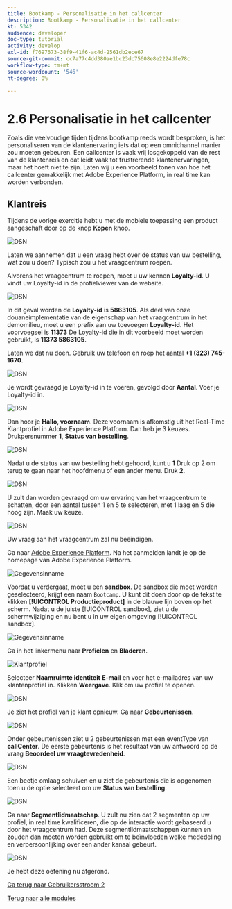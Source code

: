 ```yaml
---
title: Bootkamp - Personalisatie in het callcenter
description: Bootkamp - Personalisatie in het callcenter
kt: 5342
audience: developer
doc-type: tutorial
activity: develop
exl-id: f7697673-38f9-41f6-ac4d-2561db2ece67
source-git-commit: cc7a77c4dd380ae1bc23dc75608e8e2224dfe78c
workflow-type: tm+mt
source-wordcount: '546'
ht-degree: 0%

---
```


# 2.6 Personalisatie in het callcenter

Zoals die veelvoudige tijden tijdens bootkamp reeds wordt besproken, is het personaliseren van de klantenervaring iets dat op een omnichannel manier zou moeten gebeuren. Een callcenter is vaak vrij losgekoppeld van de rest van de klantenreis en dat leidt vaak tot frustrerende klantenervaringen, maar het hoeft niet te zijn. Laten wij u een voorbeeld tonen van hoe het callcenter gemakkelijk met Adobe Experience Platform, in real time kan worden verbonden.

## Klantreis

Tijdens de vorige exercitie hebt u met de mobiele toepassing een product aangeschaft door op de knop **Kopen** knop.

![DSN](./images/app20.png)

Laten we aannemen dat u een vraag hebt over de status van uw bestelling, wat zou u doen? Typisch zou u het vraagcentrum roepen.

Alvorens het vraagcentrum te roepen, moet u uw kennen **Loyalty-id**. U vindt uw Loyalty-id in de profielviewer van de website.

![DSN](./images/cc1.png)

In dit geval worden de **Loyalty-id** is **5863105**. Als deel van onze douaneimplementatie van de eigenschap van het vraagcentrum in het demomilieu, moet u een prefix aan uw toevoegen **Loyalty-id**. Het voorvoegsel is **11373** De Loyalty-id die in dit voorbeeld moet worden gebruikt, is **11373 5863105**.

Laten we dat nu doen. Gebruik uw telefoon en roep het aantal **+1 (323) 745-1670**.

![DSN](./images/cc2.png)

Je wordt gevraagd je Loyalty-id in te voeren, gevolgd door **Aantal**. Voer je Loyalty-id in.

![DSN](./images/cc3.png)

Dan hoor je **Hallo, voornaam**. Deze voornaam is afkomstig uit het Real-Time Klantprofiel in Adobe Experience Platform. Dan heb je 3 keuzes. Drukpersnummer **1**, **Status van bestelling**.

![DSN](./images/cc4.png)

Nadat u de status van uw bestelling hebt gehoord, kunt u **1** Druk op 2 om terug te gaan naar het hoofdmenu of een ander menu. Druk **2**.

![DSN](./images/cc5.png)

U zult dan worden gevraagd om uw ervaring van het vraagcentrum te schatten, door een aantal tussen 1 en 5 te selecteren, met 1 laag en 5 die hoog zijn. Maak uw keuze.

![DSN](./images/cc6.png)

Uw vraag aan het vraagcentrum zal nu beëindigen.

Ga naar [Adobe Experience Platform](https://experience.adobe.com/platform). Na het aanmelden landt je op de homepage van Adobe Experience Platform.

![Gegevensinname](./images/home.png)

Voordat u verdergaat, moet u een **sandbox**. De sandbox die moet worden geselecteerd, krijgt een naam ``Bootcamp``. U kunt dit doen door op de tekst te klikken **[!UICONTROL Productieproduct]** in de blauwe lijn boven op het scherm. Nadat u de juiste [!UICONTROL sandbox], ziet u de schermwijziging en nu bent u in uw eigen omgeving [!UICONTROL sandbox].

![Gegevensinname](./images/sb1.png)

Ga in het linkermenu naar **Profielen** en **Bladeren**.

![Klantprofiel](./images/homemenu.png)

Selecteer **Naamruimte identiteit** **E-mail** en voer het e-mailadres van uw klantenprofiel in. Klikken **Weergave**. Klik om uw profiel te openen.

![DSN](./images/cc7.png)

Je ziet het profiel van je klant opnieuw. Ga naar **Gebeurtenissen**.

![DSN](./images/cc8.png)

Onder gebeurtenissen ziet u 2 gebeurtenissen met een eventType van **callCenter**. De eerste gebeurtenis is het resultaat van uw antwoord op de vraag **Beoordeel uw vraagtevredenheid**.

![DSN](./images/cc9.png)

Een beetje omlaag schuiven en u ziet de gebeurtenis die is opgenomen toen u de optie selecteert om uw **Status van bestelling**.

![DSN](./images/cc10.png)

Ga naar **Segmentlidmaatschap**. U zult nu zien dat 2 segmenten op uw profiel, in real time kwalificeren, die op de interactie wordt gebaseerd u door het vraagcentrum had. Deze segmentlidmaatschappen kunnen en zouden dan moeten worden gebruikt om te beïnvloeden welke mededeling en verpersoonlijking over een ander kanaal gebeurt.

![DSN](./images/cc11.png)

Je hebt deze oefening nu afgerond.

[Ga terug naar Gebruikersstroom 2](./uc2.md)

[Terug naar alle modules](../../overview.md)

